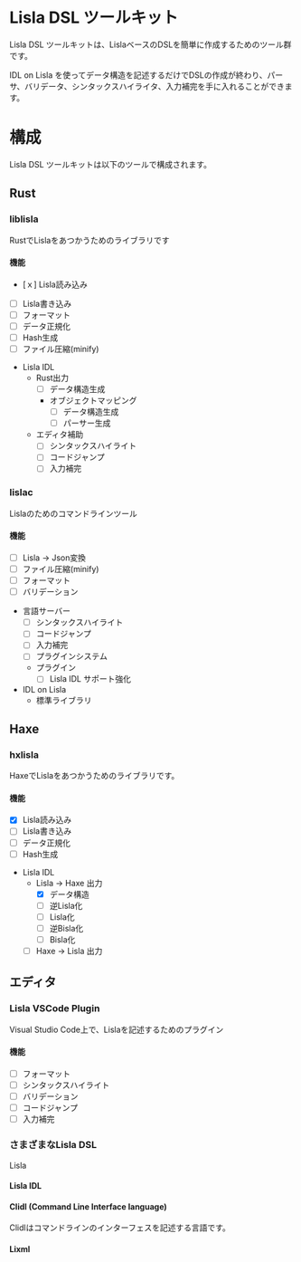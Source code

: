 # Lisla DSL ツールキット

Lisla DSL ツールキットは、LislaベースのDSLを簡単に作成するためのツール群です。

IDL on Lisla を使ってデータ構造を記述するだけでDSLの作成が終わり、パーサ、バリデータ、シンタックスハイライタ、入力補完を手に入れることができます。


# 構成

Lisla DSL ツールキットは以下のツールで構成されます。


## Rust

### liblisla
RustでLislaをあつかうためのライブラリです

#### 機能

- [ｘ] Lisla読み込み
- [ ] Lisla書き込み
- [ ] フォーマット
- [ ] データ正規化
- [ ] Hash生成
- [ ] ファイル圧縮(minify)
- Lisla IDL
    - Rust出力
        - [ ] データ構造生成
        - オブジェクトマッピング
            - [ ] データ構造生成
            - [ ] パーサー生成 
    - エディタ補助
        - [ ] シンタックスハイライト
        - [ ] コードジャンプ
        - [ ] 入力補完

### lislac
Lislaのためのコマンドラインツール

#### 機能
- [ ] Lisla → Json変換
- [ ] ファイル圧縮(minify)
- [ ] フォーマット
- [ ] バリデーション

- 言語サーバー
    - [ ] シンタックスハイライト
    - [ ] コードジャンプ
    - [ ] 入力補完
    - [ ] プラグインシステム
    - プラグイン
        - [ ] Lisla IDL サポート強化

- IDL on Lisla
    - 標準ライブラリ

## Haxe

### hxlisla
HaxeでLislaをあつかうためのライブラリです。

#### 機能
- [x] Lisla読み込み
- [ ] Lisla書き込み
- [ ] データ正規化
- [ ] Hash生成

- Lisla IDL
    - Lisla → Haxe 出力
        - [x] データ構造
        - [ ] 逆Lisla化
        - [ ] Lisla化
        - [ ] 逆Bisla化
        - [ ] Bisla化
    - [ ] Haxe → Lisla 出力

## エディタ

### Lisla VSCode Plugin
Visual Studio Code上で、Lislaを記述するためのプラグイン

#### 機能
- [ ] フォーマット
- [ ] シンタックスハイライト
- [ ] バリデーション
- [ ] コードジャンプ
- [ ] 入力補完

### さまざまなLisla DSL

Lisla 

#### Lisla IDL

#### Clidl (Command Line Interface language)

Clidlはコマンドラインのインターフェスを記述する言語です。

#### Lixml
